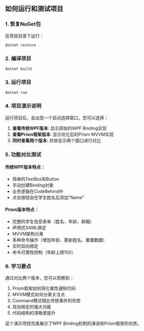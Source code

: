 ## 如何运行和测试项目

### 1. 恢复NuGet包
在项目目录下运行：
```
dotnet restore
```

### 2. 编译项目
```
dotnet build
```

### 3. 运行项目
```
dotnet run
```

### 4. 项目演示说明

运行项目后，会出现一个启动选择窗口，您可以选择：

1. **查看传统WPF版本**: 显示原始的WPF Binding实现
2. **查看Prism框架版本**: 显示优化后的Prism MVVM实现  
3. **同时查看两个版本**: 并排显示两个窗口进行对比

### 5. 功能对比测试

#### 传统WPF版本特点：
- 简单的TextBox和Button
- 手动创建Binding对象
- 业务逻辑在CodeBehind中
- 点击按钮会在学生姓名后添加"Name"

#### Prism版本特点：
- 完整的学生信息表单（姓名、年龄、邮箱）
- 声明式XAML绑定
- MVVM架构分离
- 多种命令操作（增加年龄、更新姓名、重置数据）
- 实时双向绑定
- 命令可用性控制（年龄上限100）

### 6. 学习要点

通过对比两个版本，您可以观察到：
1. Prism框架如何简化属性通知代码
2. MVVM模式如何分离关注点
3. Command模式相比传统事件的优势
4. 双向绑定的强大功能
5. 代码结构的清晰度提升

这个演示项目完美展示了WPF Binding机制的演进和Prism框架的优势。
